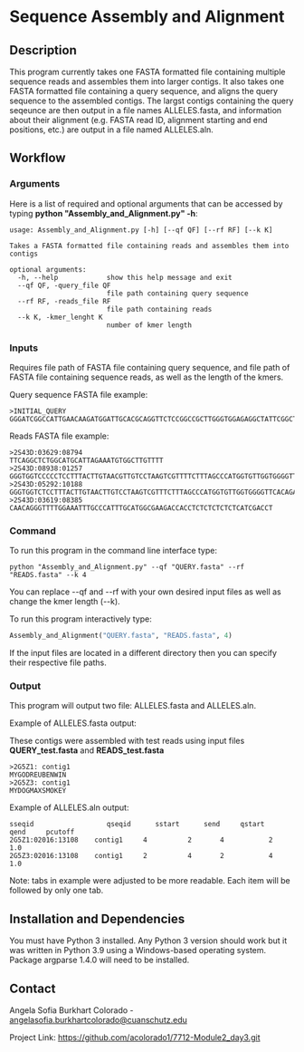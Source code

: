 # Sequence Assembly and Alignment

## Description 

This program currently takes one FASTA formatted file containing multiple sequence reads and assembles them into larger
contigs. It also takes one FASTA formatted file containing a query sequence, and aligns the query sequence to the 
assembled contigs. The largst contigs containing the query seqeunce are then output in a file names ALLELES.fasta, and 
information about their alignment (e.g. FASTA read ID, alignment starting and end positions, etc.) are output in a file 
named ALLELES.aln. 

## Workflow

### Arguments 

Here is a list of required and optional arguments that can be accessed by 
typing **python "Assembly_and_Alignment.py" -h**: 

```text
usage: Assembly_and_Alignment.py [-h] [--qf QF] [--rf RF] [--k K]

Takes a FASTA formatted file containing reads and assembles them into contigs

optional arguments:
  -h, --help            show this help message and exit
  --qf QF, -query_file QF
                        file path containing query sequence
  --rf RF, -reads_file RF
                        file path containing reads
  --k K, -kmer_lenght K
                        number of kmer length

```
### Inputs 

Requires file path of FASTA file containing query sequence, and file path of FASTA file containing sequence reads, as 
well as the length of the kmers. 

Query sequence FASTA file example: 

```text
>INITIAL_QUERY
GGGATCGGCCATTGAACAAGATGGATTGCACGCAGGTTCTCCGGCCGCTTGGGTGGAGAGGCTATTCGGCTATGACTGGGCACAACAGACAATCGGCTGCTCTGATGCCGCCGTGTT
```

Reads FASTA file example: 

```text
>2S43D:03629:08794
TTCAGGCTCTGGCATGCATTAGAAATGTGGCTTGTTTT
>2S43D:08938:01257
GGGTGGTCCCCCTCCTTTACTTGTAACGTTGTCCTAAGTCGTTTTCTTTAGCCCATGGTGTTGGTGGGGTTCACAGAAACACCCAGAGTTCACCTGAGCCTTTAACCAATCCCAGCCCAGGGAGCCAGAGCCCAGGCACAGGTGCAGGACCACGGCAGGCCCAGTATTGGCTCCGACAGAAGCTACGGCATCCTATCGAGTGCACTGGGCTCGTGGTGGGAAGCAGGACA
>2S43D:05292:10188
GGGTGGTCTCCTTTACTTGTAACTTGTCCTAAGTCGTTTCTTTAGCCCATGGTGTTGGTGGGGTTCACAGAAACACCCAGAGTTCACCTGAGCCTTTAACCAATCCCAGCCAGGAGCCAGAGCCCAGGCACAGGTGCAGGACCACGGCAGGCCCAGTATTTGGCTTCCACAGAAGCTACGGCATCCTGATG
>2S43D:03619:08385
CAACAGGGTTTTGGAAATTTGCCCATTTGCATGGCGAAGACCACCTCTCTCTCTCTCATCGACCT
```
### Command

To run this program in the command line interface type: 
```text
python "Assembly_and_Alignment.py" --qf "QUERY.fasta" --rf "READS.fasta" --k 4
```
You can replace --qf and --rf with your own desired input files as well as change 
the kmer length (--k). 

To run this program interactively type: 


```python
Assembly_and_Alignment("QUERY.fasta", "READS.fasta", 4)
```
If the input files are located in a different directory then you can specify their respective file paths. 

### Output 

This program will output two file: ALLELES.fasta and ALLELES.aln. 

Example of ALLELES.fasta output: 

These contigs were assembled with test reads using input files **QUERY_test.fasta** and **READS_test.fasta**

```text
>2G5Z1: contig1
MYGODREUBENWIN
>2G5Z3: contig1
MYDOGMAXSMOKEY
```

Example of ALLELES.aln output: 

```text
sseqid 	                qseqid 	    sstart 	    send 	 qstart     qend 	 pcutoff
2G5Z1:02016:13108 	 contig1 	 4 	        2 	    4 	        2 	 1.0
2G5Z3:02016:13108 	 contig1 	 2 	        4 	    2 	        4 	 1.0
```

Note: tabs in example were adjusted to be more readable. Each item will be followed by only one tab.

## Installation and Dependencies
You must have Python 3 installed. Any Python 3 version should work but it was written in Python 3.9 using a Windows-based 
operating system. Package argparse 1.4.0 will need to be installed. 

## Contact 
Angela Sofia Burkhart Colorado - angelasofia.burkhartcolorado@cuanschutz.edu

Project Link: https://github.com/acolorado1/7712-Module2_day3.git